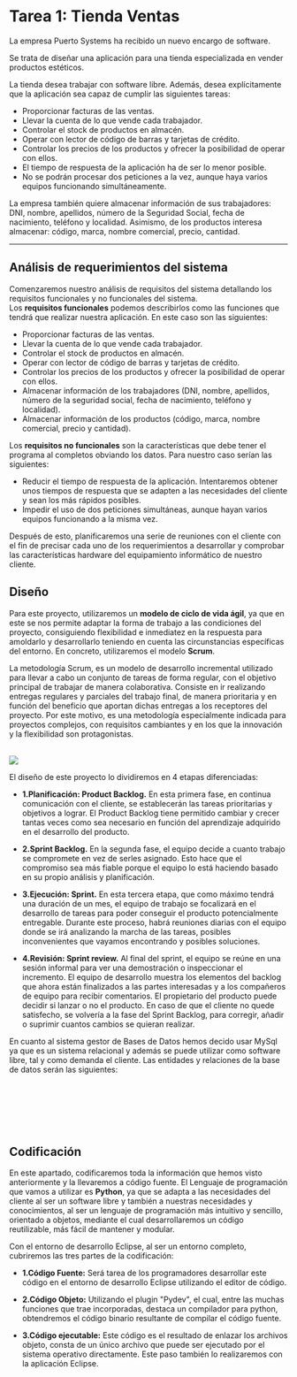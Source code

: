 # Tarea 1: Tienda Ventas
La empresa Puerto Systems ha recibido un nuevo encargo de software.

Se trata de diseñar una aplicación para una tienda especializada en vender productos estéticos.

La tienda desea trabajar con software libre. Además, desea explícitamente que la aplicación sea capaz de cumplir las siguientes tareas:

- Proporcionar facturas de las ventas.
- Llevar la cuenta de lo que vende cada trabajador.
- Controlar el stock de productos en almacén.
- Operar con lector de código de barras y tarjetas de crédito.
- Controlar los precios de los productos y ofrecer la posibilidad de operar con ellos.
- El tiempo de respuesta de la aplicación ha de ser lo menor posible.
- No se podrán procesar dos peticiones a la vez, aunque haya varios equipos funcionando
simultáneamente.

La empresa también quiere almacenar información de sus trabajadores: DNI, nombre,
apellidos, número de la Seguridad Social, fecha de nacimiento, teléfono y localidad.
Asimismo, de los productos interesa almacenar: código, marca, nombre comercial, precio, cantidad.  

- - -

## Análisis de requerimientos del sistema
Comenzaremos nuestro análisis de requisitos del sistema detallando los requisitos funcionales y no funcionales del sistema.   
Los **requisitos funcionales** podemos describirlos como las funciones que tendrá que realizar nuestra aplicación. En este caso son las siguientes:
- Proporcionar facturas de las ventas.
- Llevar la cuenta de lo que vende cada trabajador.
- Controlar el stock de productos en almacén.
- Operar con lector de código de barras y tarjetas de crédito.
- Controlar los precios de los productos y ofrecer la posibilidad de operar con ellos.
- Almacenar información de los trabajadores (DNI, nombre, apellidos, número de la seguridad social, fecha de nacimiento, teléfono y localidad). 
- Almacenar información de los productos (código, marca, nombre comercial, precio y cantidad).

Los **requisitos no funcionales** son la características que debe tener el programa al completos obviando los datos. Para nuestro caso serían las siguientes:
- Reducir el tiempo de respuesta de la aplicación. Intentaremos obtener unos tiempos de respuesta que se adapten a las necesidades del cliente y sean los más rápidos posibles. 
- Impedir el uso de dos peticiones simultáneas, aunque hayan varios equipos funcionando a la misma vez.

Después de esto, planificaremos una serie de reuniones con el cliente con el fin de precisar cada uno de los requerimientos a desarrollar y comprobar las características hardware del equipamiento informático de nuestro cliente.  

## Diseño
Para este proyecto, utilizaremos un **modelo de ciclo de vida ágil**, ya que en este se nos permite adaptar la forma de trabajo a las condiciones del proyecto, consiguiendo flexibilidad e inmediatez en la respuesta para amoldarlo y desarrollarlo teniendo en cuenta las circunstancias específicas del entorno. En concreto, utilizaremos el modelo **Scrum**.  

La metodología Scrum, es un modelo de desarrollo incremental utilizado para llevar a cabo un conjunto de tareas de forma regular, con el objetivo principal de trabajar de manera colaborativa. Consiste en ir realizando entregas regulares y parciales del trabajo final, de manera prioritaria y en función del beneficio que aportan dichas entregas a los receptores del proyecto. Por este motivo, es una metodología especialmente indicada para proyectos complejos, con requisitos cambiantes y en los que la innovación y la flexibilidad son protagonistas.

</br>
<img src="https://www.iebschool.com/blog/wp-content/uploads/2021/04/como-funciona-scrum.png">  
</br>

El diseño de este proyecto lo dividiremos en 4 etapas diferenciadas:
- **1.Planificación: Product Backlog.**
En esta primera fase, en continua comunicación con el cliente, se establecerán las tareas prioritarias y objetivos a lograr. El Product Backlog tiene permitido cambiar y crecer tantas veces como sea necesario en función del aprendizaje adquirido en el desarrollo del producto.  

- **2.Sprint Backlog.**
En la segunda fase, el equipo decide a cuanto trabajo se compromete en vez de serles asignado. Esto hace que el compromiso sea más fiable porque el equipo lo está haciendo basado en su propio análisis y planificación.

- **3.Ejecución: Sprint.**
En esta tercera etapa, que como máximo tendrá una duración de un mes, el equipo de trabajo se focalizará en el desarrollo de tareas para poder conseguir el producto potencialmente entregable. Durante este proceso, habrá reuniones diarias con el equipo donde se irá analizando la marcha de las tareas, posibles inconvenientes que vayamos encontrando y posibles soluciones.

- **4.Revisión: Sprint review.**
Al final del sprint, el equipo se reúne en una sesión informal para ver una demostración o inspeccionar el incremento. El equipo de desarrollo muestra los elementos del backlog que ahora están finalizados a las partes interesadas y a los compañeros de equipo para recibir comentarios. El propietario del producto puede decidir si lanzar o no el producto. En caso de que el cliente no quede satisfecho, se volvería a la fase del Sprint Backlog, para corregir, añadir o suprimir cuantos cambios se quieran realizar.

 En cuanto al sistema gestor de Bases de Datos hemos decido usar MySql ya que es un sistema relacional y además se puede utilizar como software libre, tal y como demanda el cliente. Las entidades y relaciones de la base de datos serán las siguientes:
 
 </br>
  
 </br>

 </br>

 </br>

 </br>
 
 ## Codificación
En este apartado, codificaremos toda la información que hemos visto anteriormente y la llevaremos a código fuente. El Lenguaje de programación que vamos a utilizar es **Python**, ya que se adapta a las necesidades del cliente al ser un software libre y también a nuestras necesidades y conocimientos, al ser un lenguaje de programación más intuitivo y sencillo, orientado a objetos, mediante el cual desarrollaremos un código reutilizable, más fácil de mantener y modular.

Con el entorno de desarrollo Eclipse, al ser un entorno completo, cubriremos las tres partes de la codificación:

- **1.Código Fuente:** Será tarea de los programadores desarrollar este código en el entorno de desarrollo Eclipse utilizando el editor de código. 

- **2.Código Objeto:** Utilizando el plugin "Pydev", el cual, entre las muchas funciones que trae incorporadas, destaca un compilador para python, obtendremos el código binario resultante de compilar el código fuente.

- **3.Código ejecutable:** Este código es el resultado de enlazar los archivos objeto, consta de un único archivo que puede ser ejecutado por el sistema operativo directamente. Este paso también lo realizaremos con la aplicación Eclipse.
 

 
